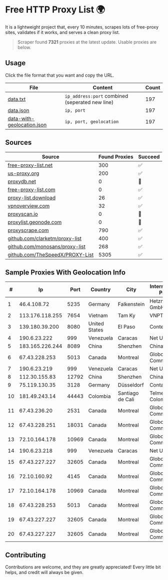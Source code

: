 
# Free HTTP Proxy List 🌍

It is a lightweight project that, every 10 minutes, scrapes lots of free-proxy sites, validates if it works, and serves a clean proxy list.


> Scraper found **7321** proxies at the latest update. Usable proxies are below.

## Usage

Click the file format that you want and copy the URL.


|File|Content|Count|
|----|-------|-----|
|[data.txt](https://raw.githubusercontent.com/themiralay/Proxy-List-World/master/data.txt)|`ip_address:port` combined (seperated new line)|197|
|[data.json](https://raw.githubusercontent.com/themiralay/Proxy-List-World/master/data.json)|`ip, port`|197|
|[data-with-geolocation.json](https://raw.githubusercontent.com/themiralay/Proxy-List-World/master/data-with-geolocation.json)|`ip, port, geolocation`|197|

## Sources

|Source|Found Proxies|Succeed|
|------|-------------|-------|
|[free-proxy-list.net](https://free-proxy-list.net)|300|✅|
|[us-proxy.org](https://www.us-proxy.org)|200|✅|
|[proxydb.net](http://proxydb.net)|0|🚫|
|[free-proxy-list.com](https://free-proxy-list.com/?page=&port=&type%5B%5D=http&type%5B%5D=https&up_time=0&search=Search)|0|✅|
|[proxy-list.download](https://www.proxy-list.download/HTTP)|26|✅|
|[vpnoverview.com](https://vpnoverview.com/privacy/anonymous-browsing/free-proxy-servers)|32|✅|
|[proxyscan.io](https://www.proxyscan.io)|0|🚫|
|[proxylist.geonode.com](https://proxylist.geonode.com/api/proxy-list?limit=300&page=1&sort_by=lastChecked&sort_type=desc&protocols=http,https)|0|🚫|
|[proxyscrape.com](https://api.proxyscrape.com/v2/?request=displayproxies&protocol=http&timeout=10000&country=all&ssl=all&anonymity=all)|790|✅|
|[github.com/clarketm/proxy-list](https://raw.githubusercontent.com/clarketm/proxy-list/master/proxy-list-raw.txt)|400|✅|
|[github.com/monosans/proxy-list](https://raw.githubusercontent.com/monosans/proxy-list/main/proxies/http.txt)|268|✅|
|[github.com/TheSpeedX/PROXY-List](https://raw.githubusercontent.com/TheSpeedX/PROXY-List/master/http.txt)|5305|✅|


## Sample Proxies With Geolocation Info

|#|Ip|Port|Country|City|Internet Service Provider|
|-|--|----|-------|----|-------------------------|
|1|46.4.108.72|5235|Germany|Falkenstein|Hetzner Online GmbH|
|2|113.176.118.255|7654|Vietnam|Tam Ky|VNPT|
|3|139.180.39.200|8080|United States|El Paso|Conterra|
|4|190.6.23.222|999|Venezuela|Caracas|Net Uno|
|5|183.165.226.244|8089|China|Shenzhen|Chinanet|
|6|67.43.228.253|5013|Canada|Montreal|GloboTech Communications|
|7|190.6.23.219|999|Venezuela|Caracas|Net Uno|
|8|112.30.155.83|12792|China|Shenzhen|China Mobile|
|9|75.119.130.35|3128|Germany|Düsseldorf|Contabo GmbH|
|10|181.49.243.14|44443|Colombia|Santiago de Cali|Telmex Colombia S.A.|
|11|67.43.236.20|2531|Canada|Montreal|GloboTech Communications|
|12|67.43.228.251|18031|Canada|Montreal|GloboTech Communications|
|13|72.10.164.178|10969|Canada|Montreal|GloboTech Communications|
|14|190.6.23.218|999|Venezuela|Caracas|Net Uno|
|15|67.43.227.227|32605|Canada|Montreal|GloboTech Communications|
|16|72.10.160.92|4145|Canada|Montreal|GloboTech Communications|
|17|72.10.164.178|10969|Canada|Montreal|GloboTech Communications|
|18|67.43.228.253|5013|Canada|Montreal|GloboTech Communications|
|19|67.43.227.227|32605|Canada|Montreal|GloboTech Communications|
|20|67.43.227.227|32605|Canada|Montreal|GloboTech Communications|



## Contributing

Contributions are welcome, and they are greatly appreciated! Every
little bit helps, and credit will always be given.

